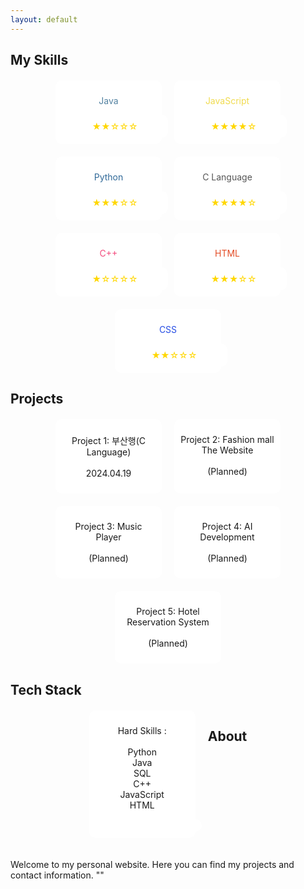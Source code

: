 ```yaml
---
layout: default
---
```



## My Skills

<div class="skills-icons">
    <div class="java">
        <p>Java</p>
        <i class="fab fa-java"></i>
        <div class="rating">
            <span>★★☆☆☆</span>
        </div>
    </div>
    <div class="javascript">
        <p>JavaScript</p>
        <i class="fab fa-js"></i>
        <div class="rating">
            <span>★★★★☆</span>
        </div>
    </div>
    <div class="python">
        <p>Python</p>
        <i class="fab fa-python"></i>
        <div class="rating">
            <span>★★★☆☆</span>
        </div>
    </div>
    <div class="c-lang">
        <p>C Language</p>
        <i class="fab fa-cuttlefish"></i> <!-- Using cuttlefish icon for C language -->
        <div class="rating">
            <span>★★★★☆</span>
        </div>
    </div>
    <div class="cpp">
        <p>C++</p>
        <i class="fab fa-cuttlefish"></i> <!-- Using cuttlefish icon for C++ -->
        <div class="rating">
            <span>★☆☆☆☆</span>
        </div>
    </div>
    <div class="html5">
        <p>HTML</p>
        <i class="fab fa-html5"></i>
        <div class="rating">
            <span>★★★☆☆</span>
        </div>
    </div>
    <div class="css3">
        <p>CSS</p>
        <i class="fab fa-css3-alt"></i>
        <div class="rating">
            <span>★★☆☆☆</span>
        </div>
    </div>
</div>

## Projects

<div class="projects-list">
    <div>
        <p>Project 1: 부산행(C Language)<br><br>2024.04.19</p>
    </div>
    <div>
        <p>Project 2: Fashion mall The Website<br><br>(Planned)</p>
    </div>
    <div>
        <p>Project 3: Music Player<br><br>(Planned)</p>
    </div>
    <div>
        <p>Project 4: AI Development<br><br>(Planned)</p>
    </div>
    <div>
        <p>Project 5: Hotel Reservation System<br><br>(Planned)</p>
    </div>
</div>

## Tech Stack

<div class="job-role-list">
    <div>
        <p>Hard Skills : <br><br>Python<br>Java<br>SQL<br>C++<br>JavaScript<br>HTML</p>
        <div class="rating">
        </div>
    </div>

<style>
    .skills-icons, .projects-list, .job-role-list {
        display: flex;
        justify-content: center;
        flex-wrap: wrap;
        gap: 20px;
        margin-top: 20px;
    }
    .skills-icons div, .projects-list div, .job-role-list div {
        background: #fff;
        border-radius: 10px;
        padding: 10px;
        width: 150px;
        text-align: center;
    }
    .skills-icons i {
        font-size: 2em;
    }
    .rating {
        margin-top: 10px;
    }
    .rating span {
        color: gold;
    }
    .java { color: #5382a1; }
    .javascript { color: #f0db4f; }
    .python { color: #306998; }
    .c-lang { color: #555555; }
    .cpp { color: #f34b7d; }
    .html5 { color: #e34c26; }
    .css3 { color: #264de4; }
</style>

## About
Welcome to my personal website. Here you can find my projects and contact information.
"<!-- rebuild -->" 
